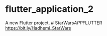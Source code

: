 # flutter_application_2

A new Flutter project.
#   S t a r W a r s _ A P P _ F L U T T E R 
https://bit.ly/Hadhemi_StarWars
 
 
